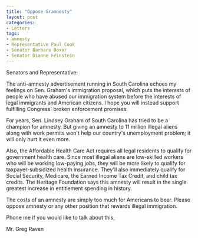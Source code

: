 ```yaml
---
title: "Oppose Gramnesty"
layout: post
categories:
- Letters
tags:
- amnesty
- Representative Paul Cook
- Senator Barbara Boxer
- Senator Dianne Feinstein
---
```


Senators and Representative:

The anti-amnesty advertisement running in South Carolina echoes my feelings on Sen. Graham's immigration proposal, which puts the interests of people who have abused our immigration system before the interests of legal immigrants and American citizens. I hope you will instead support fulfilling Congress' broken enforcement promises.

For years, Sen. Lindsey Graham of South Carolina has tried to be a champion for amnesty. But giving an amnesty to 11 million illegal aliens along with work permits won't help our country's unemployment problem; it will only hurt it even more.

Also, the Affordable Health Care Act requires all legal residents to qualify for government health care. Since most illegal aliens are low-skilled workers who will be working low-paying jobs, they will be more likely to qualify for taxpayer-subsidized health insurance. They'll also immediately qualify for Social Security, Medicare, the Earned Income Tax Credit, and child tax credits. The Heritage Foundation says this amnesty will result in the single greatest increase in entitlement spending in history.

The costs of an amnesty are simply too much for Americans to bear. Please oppose amnesty or any other position that rewards illegal immigration.

Phone me if you would like to talk about this,

Mr. Greg Raven